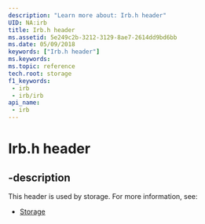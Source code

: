 ```yaml
---
description: "Learn more about: Irb.h header"
UID: NA:irb
title: Irb.h header
ms.assetid: 5e249c2b-3212-3129-8ae7-2614dd9bd6bb
ms.date: 05/09/2018
keywords: ["Irb.h header"]
ms.keywords: 
ms.topic: reference
tech.root: storage
f1_keywords:
 - irb
 - irb/irb
api_name:
 - irb
---
```


# Irb.h header


## -description

This header is used by storage. For more information, see:

- [Storage](../_storage/index.md)

